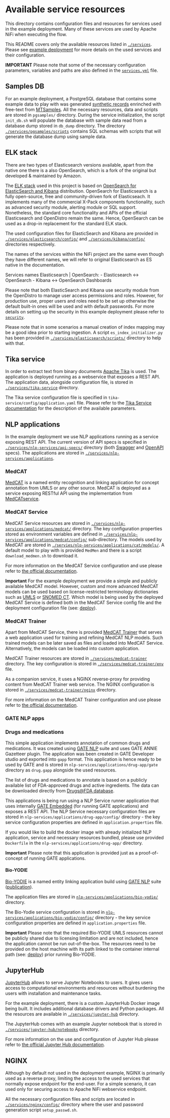 # Available service resources
This directory contains configuration files and resources for services used in the example deployment. 
Many of these services are used by Apache NiFi when executing the flow. 

This README covers only the available resources listed in [`./services`](https://github.com/CogStack/CogStack-NiFi/tree/master/services/).
Please see [example deployment](deploy/main.md) for more details on the used services and their configuration.

**IMPORTANT**
Please note that some of the necessary configuration parameters, variables and paths are also defined in the [`services.yml`](https://github.com/CogStack/CogStack-NiFi/tree/master/deploy/services.yml) file.

## Samples DB
For an example deployment, a PostgreSQL database that contains some example data to play with was generated [synthetic records](https://github.com/synthetichealth/synthea) enrinched with free-text from [MTSamples](https://www.mtsamples.com/).
All the necessary resources, data and scripts are stored in `pgsamples/` directory.
During the service initialization, the script `init_db.sh` will populate the database with sample data read from a database dump stored in `db_dump` directory.
The directory [`./services/pgsamples/scripts`](https://github.com/CogStack/CogStack-NiFi/tree/master/services/pgsamples/scripts) contains SQL schemas with scripts that will generate the database dump using sample data.


## ELK stack
There are two types of Elasticsearch versions available, apart from the native one there is a also OpenSearch, which is a fork of the original but developed & maintained by Amazon.

The [ELK stack](https://www.elastic.co/what-is/elk-stack) used in this project is based on [OpenSearch for ElasticSearch and Kibana](https://opensearch.org/) distribution.
OpenSearch for Elasticsearch is a fully open-source, free and community-driven fork of Elasticseach.
It implements many of the commercial X-Pack components functionality, such as advanced security module, alerting module or SQL support. 
Nonetheless, the standard core functionality and APIs of the official Elasticsearch and OpenDistro remain the same. 
Hence, OpenSearch can be used as a drop-in replacement for the standard ELK stack.

The used configuration files for ElasticSearch and Kibana are provided in [`./services/elasticsearch/config/`](https://github.com/CogStack/CogStack-NiFi/tree/master/services/elasticsearch/config) and [`./services/kibana/config/`](https://github.com/CogStack/CogStack-NiFi/tree/master/services/kibana/config) directories respectively.

The names of the services within the NiFi project are the same even though they have different names, we will refer to original Elasticsearch as ES native in the documentation.

Services names Elasticsearch | OpenSearch:
    - Elasticsearch <-> OpenSearch
    - Kibana <-> OpenSearch Dashboards

Please note that both ElasticSearch and Kibana use security module from the OpenDistro to manage user access permissions and roles. 
However, for production use, proper users and roles need to be set up otherwise the default built-in ones will be used and with default passwords. 
For more details on setting up the security in this example deployment please refer to [`security`](security.md).

Please note that in some scenarios a manual creation of index mapping may be a good idea prior to starting ingestion. 
A script `es_index_initializer.py` has been provided in [`./services/elasticsearch/scripts/`](https://github.com/CogStack/CogStack-NiFi/tree/master/services/elasticsearch/scripts) directory to help with that.


## Tika service
In order to extract text from binary documents [Apache Tika](https://tika.apache.org/) is used. 
The application is deployed running as a webservice that exposes a REST API. 
The application data, alongside configuration file, is stored in [`./services/tika-service`](https://github.com/CogStack/CogStack-NiFi/tree/master/services/tika-service) directory.

The Tika service configuration file is specified in `tika-service/config/application.yaml` file. 
Please refer to the [Tika Service documentation](https://github.com/CogStack/tika-service) for the description of the available parameters.


## NLP applications
In the example deployment we use NLP applications running as a service exposing REST API. 
The current version of API specs is specified in [`./services/nlp-services/api-specs/`](https://github.com/CogStack/CogStack-NiFi/tree/master/services/nlp-services/api-specs) directory (both [Swagger](https://swagger.io/) and [OpenAPI](https://www.openapis.org/) specs).
The applications are stored in [`./services/nlp-services/applications`](https://github.com/CogStack/CogStack-NiFi/tree/master/services/nlp-services/applications).

### MedCAT
[MedCAT](https://github.com/CogStack/MedCAT) is a named entity recognition and linking application for concept annotation from UMLS or any other source.
MedCAT is deployed as a service exposing RESTful API using the implementation from [MedCATservice](https://github.com/CogStack/MedCATservice).

### MedCAT Service
MedCAT Service resources are stored in [`./services/nlp-services/applications/medcat/`](https://github.com/CogStack/CogStack-NiFi/tree/master/services/nlp-services/applications/medcat) directory. 
The key configuration properties stored as environment variables are defined in [`./services/nlp-services/applications/medcat/config/`](https://github.com/CogStack/CogStack-NiFi/tree/master/services/nlp-services/applications/medcat/config) sub-directory. 
The models used by MedCAT are stored in [`./servies/nlp-services/applications/cat/models/`](https://github.com/CogStack/CogStack-NiFi/tree/master/services/nlp-services/applications/medcat/models).
A default model to play with is provided `MedMen` and there is a script `download_medmen.sh` to download it.

For more information on the MedCAT Service configuration and use please refer to [the official documentation](https://github.com/CogStack/MedCATservice).


**Important**
For the example deployment we provide a simple and publicly available MedCAT model.
However, custom and more advanced MedCAT models can be used based on license-restricted terminology dictionaries such as [UMLS](https://www.nlm.nih.gov/research/umls/index.html) or [SNOMED CT](http://www.snomed.org/).
Which model is being used by the deployed MedCAT Service is defined both in the MedCAT Service config file and the deployment configuration file (see: [deploy](deploy/main.md)).


### MedCAT Trainer
Apart from MedCAT Service, there is provided [MedCAT Trainer](https://github.com/CogStack/MedCATtrainer) that serves a web application used for training and refining MedCAT NLP models.
Such trained models can be later saved as files and loaded into MedCAT Service.
Alternatively, the models can be loaded into custom application.

MedCAT Trainer resources are stored in [`./services/medcat-trainer`](https://github.com/CogStack/CogStack-NiFi/tree/master/services/nlp-services//medcat-trainer) directory. 
The key configuration is stored in [`./services/medcat-trainer/env`](https://github.com/CogStack/CogStack-NiFi/tree/master/services/medcat-trainer/envs/env) file.

As a companion service, it uses a NGINX reverse-proxy for providing content from MedCAT Trainer web service.
The NGINX configuration is stored in [`./services/medcat-trainer/nginx`](https://github.com/CogStack/CogStack-NiFi/tree/master/services/medcat-trainer/nginx) directory.

For more information on the MedCAT Trainer configuration and use please refer to [the official documentation](https://github.com/CogStack/MedCATtrainer).


### GATE NLP apps

### Drugs and medications
This simple application implements annotation of common drugs and medications. 
It was created using [GATE NLP](https://gate.ac.uk/sale/tao/splitch13.html) suite and uses GATE ANNIE Gazetteer plugin. 
The application was been created in GATE Developer studio and exported into `gapp` format. 
This application is hence ready to be used by GATE and is stored in `nlp-services/applications/drug-app/gate` directory as `drug.gapp` alongside the used resources.

The list of drugs and medications to annotate is based on a publicly available list of FDA-approved drugs and active ingredients. 
The data can be downloaded directly from [Drugs@FDA database](https://www.fda.gov/drugs/informationondrugs/ucm079750.htm). 

This applications is being run using a NLP Service runner application that uses internally [GATE Embedded](https://gate.ac.uk/family/embedded.html) (for running GATE applications) and exposes a REST API.
The NLP Service necessary configuration files are stored in `nlp-services/applications/drug-app/config/` directory - the key service configuration properties are defined in `application.properties` file.

If you would like to build the docker image with already initialized NLP application, service and necessary resources bundled, please use provided `Dockerfile` in the `nlp-services/applications/drug-app/` directory.

**Important**
Please note that this application is provided just as a proof-of-concept of running GATE applications.


#### Bio-YODIE
[Bio-YODIE](https://github.com/GateNLP/Bio-YODIE) is a named entity linking application build using [GATE NLP](https://gate.ac.uk/) suite ([publication](https://arxiv.org/abs/1811.04860)).

The application files are stored in [`nlp-services/applications/bio-yodie/`](https://github.com/CogStack/CogStack-NiFi/tree/master/services/nlp-services/applications/bio-yodie) directory.

The Bio-Yodie service configuration is stored in [`nlp-services/applications/bio-yodie/config/`](https://github.com/CogStack/CogStack-NiFi/tree/master/services/nlp-services/applications/bio-yodie/config) directory - the key service configuration properties are defined in `application.properties` file.

**Important**
Please note that the required Bio-YODIE UMLS resources cannot be publicly shared due to licensing limitation and are not included, hence the application cannot be run out-of-the-box.
The resources need to be provided on the host machine with its path linked to the container internal path (see: [deploy](deploy/main.md)) prior running Bio-YODIE.


## JupyterHub
[JupyterHub](https://jupyter.org/hub) allows to serve Jupyter Notebooks to users.
It gives users access to computational environments and resources without burdening the users with installation and maintenance tasks.

For the example deployment, there is a custom JupyterHub Docker image being built.
It includes additional database drivers and Python packages.
All the resources are available in [`./services/jupyter-hub`](https://github.com/CogStack/CogStack-NiFi/tree/master/services/jupyter-hub) directory.

The JupyterHub comes with an example Jupyter notebook that is stored in [`./services/jupyter-hub/notebooks`](https://github.com/CogStack/CogStack-NiFi/tree/master/services/jupyter-hub/notebooks) directory.

For more information on the use and configuration of Jupyter Hub please refer to [the official Jupyter Hub documentation](https://jupyter.org/hub).


## NGINX
Although by default not used in the deployment example, NGINX is primarily used as a reverse proxy, limiting the access to the used services that normally expose endpoint for the end-user. 
For a simple scenario, it can used only for securing access to Apache NiFi webservice endpoint.

All the necessary configuration files and scripts are located in [`./services/nginx/config/`](https://github.com/CogStack/CogStack-NiFi/tree/master/services/nginx/config) directory where the user and password generation script `setup_passwd.sh`. 
